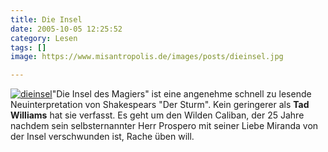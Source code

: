 ```yaml
---
title: Die Insel
date: 2005-10-05 12:25:52
category: Lesen
tags: []
image: https://www.misantropolis.de/images/posts/dieinsel.jpg

---
```


[![](http://www.misantropolis.de/wp-content/uploads/2008/04/dieinsel.jpg "dieinsel")](http://www.misantropolis.de/wp-content/uploads/2008/04/dieinsel.jpg)"Die Insel des Magiers" ist eine angenehme schnell zu lesende Neuinterpretation von Shakespears "Der Sturm". Kein geringerer als **Tad Williams** hat sie verfasst. Es geht um den Wilden Caliban, der 25 Jahre nachdem sein selbsternannter Herr Prospero mit seiner Liebe Miranda von der Insel verschwunden ist, Rache üben will.
